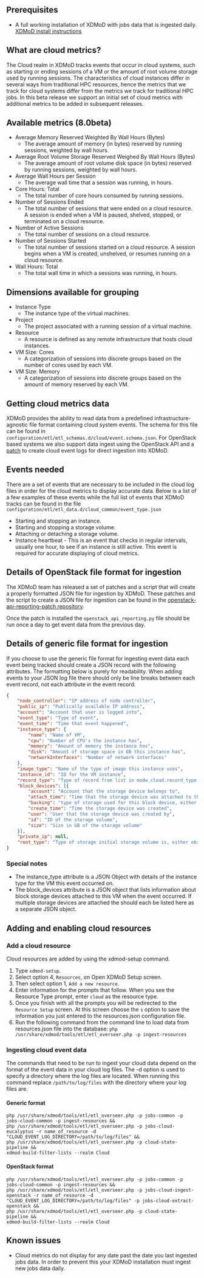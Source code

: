 ## Prerequisites
- A full working installation of XDMoD with jobs data that is ingested daily. [XDMoD install instructions](install.html)

## What are cloud metrics?
The Cloud realm in XDMoD tracks events that occur in cloud systems, such as starting or ending sessions of a VM or the amount of root volume storage used by running sessions. The characteristics of cloud instances differ in several ways from traditional HPC resources, hence the metrics that we track for cloud systems differ from the metrics we track for traditional HPC jobs. In this beta release we support an initial set of cloud metrics with additional metrics to be added in subsequent releases.

## Available metrics (8.0beta)
- Average Memory Reserved Weighted By Wall Hours (Bytes)
  - The average amount of memory (in bytes) reserved by running sessions, weighted by wall hours.
- Average Root Volume Storage Reserved Weighed By Wall Hours (Bytes)
  - The average amount of root volume disk space (in bytes) reserved by running sessions, weighted by wall hours.
- Average Wall Hours per Session
  - The average wall time that a session was running, in hours.
- Core Hours: Total
  - The total number of core hours consumed by running sessions.
- Number of Sessions Ended
  - The  total  number  of  sessions  that  were  ended  on  a  cloud  resource.  A  session  is  ended  when  a  VM  is  paused,  shelved,  stopped,  or  terminated  on  a  cloud  resource.
- Number of Active Sessions
  - The  total  number  of  sessions  on  a  cloud  resource.
- Number of Sessions Started
  - The  total  number  of  sessions  started  on  a  cloud  resource.  A  session  begins  when  a  VM  is  created,  unshelved,  or  resumes  running  on  a  cloud  resource.
- Wall Hours: Total
  - The total wall time in which a sessions was running, in hours.

## Dimensions available for grouping
- Instance Type
  - The instance type of the virtual machines.
- Project
  - The  project  associated  with  a  running  session  of  a virtual  machine.
- Resource
  - A  resource  is  defined  as  any remote  infrastructure  that  hosts  cloud  instances.
- VM Size: Cores
  - A categorization of sessions into discrete groups based on the number of cores used by each VM.
- VM Size: Memory
  - A categorization of sessions into discrete groups based on the amount of memory reserved by each VM.


## Getting cloud metrics data
XDMoD provides the ability to read data from a predefined infrastructure-agnostic file format containing cloud system events. The schema for this file can be found in `configuration/etl/etl_schemas.d/cloud/event.schema.json`. For OpenStack based systems we also support data ingest using the OpenStack API and a [patch](https://github.com/ubccr/openstack-api-reporting-patch) to create cloud event logs for direct ingestion into XDMoD.

## Events needed
There are a set of events that are necessary to be included in the cloud log files in order for the cloud metrics to display accurate data. Below is a list of a few examples of these events while the full list of events that XDMoD tracks can be found in the file `configuration/etl/etl_data.d/cloud_common/event_type.json`

- Starting and stopping an instance.
- Starting and stopping a storage volume.
- Attaching or detaching a storage volume.
- Instance heartbeat - This is an event that checks in regular intervals, usually one hour, to see if an instance is still active. This event is required for accurate displaying of cloud metrics.


## Details of OpenStack file format for ingestion
The XDMoD team has released a set of patches and a script that will create a properly formatted JSON file for ingestion by XDMoD. These patches and the script to create a JSON file for ingestion can be found in the [openstack-api-reporting-patch repository](https://github.com/ubccr/openstack-api-reporting-patch).

Once the patch is installed the `openstack_api_reporting.py` file should be run once a day to get event data from the previous day.

## Details of generic file format for ingestion
If you choose to use the generic file format for ingesting event data each event being tracked should create a JSON record with the following attributes. The formatting below is purely for readability. When adding events to your JSON log file there should only be line breaks between each event record, not each attribute in the event record.

```json
{
	"node_controller": "IP address of node controller",
	"public_ip": "Publically available IP address",
	"account": "Account that user is logged into",
	"event_type": "Type of event",
	"event_time": "Time that event happened",
	"instance_type": {
		"name": "Name of VM",
		"cpu": "Number of CPU's the instance has",
		"memory": "Amount of memory the instance has",
		"disk": "Amount of storage space in GB this instance has",
		"networkInterfaces": "Number of network interfaces"
	},
	"image_type": "Name of the type of image this instance uses",
	"instance_id": "ID for the VM instance",
	"record_type": "Type of record from list in modw_cloud.record_type table",
	"block_devices": [{
		"account": "Account that the storage device belongs to",
		"attach_time": "Time that the storage device was attached to this instance",
		"backing": "type of storage used for this block device, either ebs or instance-store",
		"create_time": "Time the storage device was created",
		"user": "User that the storage device was created by",
		"id": "ID of the storage volume",
		"size": "Size in GB of the storage volume"
	}],
	"private_ip": null,
	"root_type": "Type of storage initial storage volume is, either ebs or instance-store"
}
```

### Special notes
- The instance_type attribute is a JSON Object with details of the instance type for the VM this event occurred on.
- The block_devices attribute is a JSON object that lists information about block storage devices attached to this VM when the event occurred. If multiple storage devices are attached the should each be listed here as a separate JSON object.

## Adding and enabling cloud resources

### Add a cloud resource
Cloud resources are added by using the xdmod-setup command.

1.  Type `xdmod-setup`.
2.  Select option 4, `Resources`, on Open XDMoD Setup screen.
3.  Then select option 1, `Add a new resource`.
4.  Enter information for the prompts that follow. When you see the Resource Type prompt, enter `cloud` as the resource type.
5.  Once you finish with all the prompts you will be redirected to the `Resource Setup` screen. At this screen choose the `s` option to save the information you just entered to the resources.json configuration file.
6.  Run the following command from the command line to load data from resources.json file into the database:
`php /usr/share/xdmod/tools/etl/etl_overseer.php -p ingest-resources`


### Ingesting cloud event data
The commands that need to be run to ingest your cloud data depend on the format of the event data in your cloud log files. The -d option is used to specify a directory where the log files are located. When running this command replace `/path/to/log/files` with the directory where your log files are.

#### Generic format
```
php /usr/share/xdmod/tools/etl/etl_overseer.php -p jobs-common -p jobs-cloud-common -p ingest-resources &&
php /usr/share/xdmod/tools/etl/etl_overseer.php -p jobs-cloud-eucalyptus -r name_of_resource -d "CLOUD_EVENT_LOG_DIRECTORY=/path/to/log/files" &&
php /usr/share/xdmod/tools/etl/etl_overseer.php -p cloud-state-pipeline &&
xdmod-build-filter-lists --realm Cloud
```
#### OpenStack format
```
php /usr/share/xdmod/tools/etl/etl_overseer.php -p jobs-common -p jobs-cloud-common -p ingest-resources &&
php /usr/share/xdmod/tools/etl/etl_overseer.php -p jobs-cloud-ingest-openstack -r name_of_resource -d "CLOUD_EVENT_LOG_DIRECTORY=/path/to/log/files" -p jobs-cloud-extract-openstack &&
php /usr/share/xdmod/tools/etl/etl_overseer.php -p cloud-state-pipeline &&
xdmod-build-filter-lists --realm Cloud
```

## Known issues
  - Cloud metrics do not display for any date past the date you last ingested jobs data. In order to prevent this your XDMoD installation must ingest new jobs data daily.
